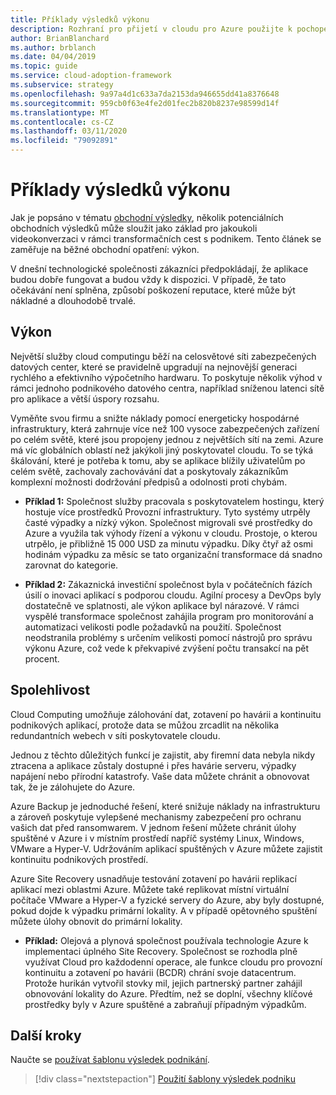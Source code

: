 ```yaml
---
title: Příklady výsledků výkonu
description: Rozhraní pro přijetí v cloudu pro Azure použijte k pochopení výsledků výkonu v kontextu transformace v cloudu.
author: BrianBlanchard
ms.author: brblanch
ms.date: 04/04/2019
ms.topic: guide
ms.service: cloud-adoption-framework
ms.subservice: strategy
ms.openlocfilehash: 9a97a4d1c633a7da2153da946655dd41a8376648
ms.sourcegitcommit: 959cb0f63e4fe2d01fec2b820b8237e98599d14f
ms.translationtype: MT
ms.contentlocale: cs-CZ
ms.lasthandoff: 03/11/2020
ms.locfileid: "79092891"
---
```

# <a name="examples-of-performance-outcomes"></a>Příklady výsledků výkonu

Jak je popsáno v tématu [obchodní výsledky](./index.md), několik potenciálních obchodních výsledků může sloužit jako základ pro jakoukoli videokonverzaci v rámci transformačních cest s podnikem. Tento článek se zaměřuje na běžné obchodní opatření: výkon.

V dnešní technologické společnosti zákazníci předpokládají, že aplikace budou dobře fungovat a budou vždy k dispozici. V případě, že tato očekávání není splněna, způsobí poškození reputace, které může být nákladné a dlouhodobě trvalé.

## <a name="performance"></a>Výkon

Největší služby cloud computingu běží na celosvětové síti zabezpečených datových center, které se pravidelně upgradují na nejnovější generaci rychlého a efektivního výpočetního hardwaru. To poskytuje několik výhod v rámci jednoho podnikového datového centra, například sníženou latenci sítě pro aplikace a větší úspory rozsahu.

Vyměňte svou firmu a snižte náklady pomocí energeticky hospodárné infrastruktury, která zahrnuje více než 100 vysoce zabezpečených zařízení po celém světě, které jsou propojeny jednou z největších sítí na zemi. Azure má víc globálních oblastí než jakýkoli jiný poskytovatel cloudu. To se týká škálování, které je potřeba k tomu, aby se aplikace blížily uživatelům po celém světě, zachovaly zachovávání dat a poskytovaly zákazníkům komplexní možnosti dodržování předpisů a odolnosti proti chybám.

- **Příklad 1:** Společnost služby pracovala s poskytovatelem hostingu, který hostuje více prostředků Provozní infrastruktury. Tyto systémy utrpěly časté výpadky a nízký výkon. Společnost migrovali své prostředky do Azure a využila tak výhody řízení a výkonu v cloudu. Prostoje, o kterou utrpělo, je přibližně 15 000 USD za minutu výpadku. Díky čtyř až osmi hodinám výpadku za měsíc se tato organizační transformace dá snadno zarovnat do kategorie.

- **Příklad 2:** Zákaznická investiční společnost byla v počátečních fázích úsilí o inovaci aplikací s podporou cloudu. Agilní procesy a DevOps byly dostatečně ve splatnosti, ale výkon aplikace byl nárazové. V rámci vyspělé transformace společnost zahájila program pro monitorování a automatizaci velikosti podle požadavků na použití. Společnost neodstranila problémy s určením velikosti pomocí nástrojů pro správu výkonu Azure, což vede k překvapivé zvýšení počtu transakcí na pět procent.

## <a name="reliability"></a>Spolehlivost

Cloud Computing umožňuje zálohování dat, zotavení po havárii a kontinuitu podnikových aplikací, protože data se můžou zrcadlit na několika redundantních webech v síti poskytovatele cloudu.

Jednou z těchto důležitých funkcí je zajistit, aby firemní data nebyla nikdy ztracena a aplikace zůstaly dostupné i přes havárie serveru, výpadky napájení nebo přírodní katastrofy. Vaše data můžete chránit a obnovovat tak, že je zálohujete do Azure.

Azure Backup je jednoduché řešení, které snižuje náklady na infrastrukturu a zároveň poskytuje vylepšené mechanismy zabezpečení pro ochranu vašich dat před ransomwarem. V jednom řešení můžete chránit úlohy spuštěné v Azure i v místním prostředí napříč systémy Linux, Windows, VMware a Hyper-V. Udržováním aplikací spuštěných v Azure můžete zajistit kontinuitu podnikových prostředí.

Azure Site Recovery usnadňuje testování zotavení po havárii replikací aplikací mezi oblastmi Azure. Můžete také replikovat místní virtuální počítače VMware a Hyper-V a fyzické servery do Azure, aby byly dostupné, pokud dojde k výpadku primární lokality. A v případě opětovného spuštění můžete úlohy obnovit do primární lokality.

- **Příklad:** Olejová a plynová společnost používala technologie Azure k implementaci úplného Site Recovery. Společnost se rozhodla plně využívat Cloud pro každodenní operace, ale funkce cloudu pro provozní kontinuitu a zotavení po havárii (BCDR) chrání svoje datacentrum. Protože hurikán vytvořil stovky mil, jejich partnerský partner zahájil obnovování lokality do Azure. Předtím, než se doplní, všechny klíčové prostředky byly v Azure spuštěné a zabraňují případným výpadkům.

## <a name="next-steps"></a>Další kroky

Naučte se [používat šablonu výsledek podnikání](./business-outcome-template.md).

> [!div class="nextstepaction"]
> [Použití šablony výsledek podniku](./business-outcome-template.md)

